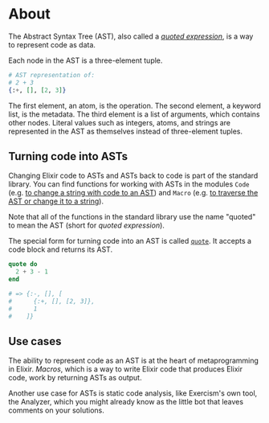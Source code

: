 # About

The Abstract Syntax Tree (AST), also called a [_quoted expression_][getting-started-quote], is a way to represent code as data.

Each node in the AST is a three-element tuple.

```elixir
# AST representation of:
# 2 + 3
{:+, [], [2, 3]}
```

The first element, an atom, is the operation. The second element, a keyword list, is the metadata. The third element is a list of arguments, which contains other nodes. Literal values such as integers, atoms, and strings are represented in the AST as themselves instead of three-element tuples.

## Turning code into ASTs

Changing Elixir code to ASTs and ASTs back to code is part of the standard library. You can find functions for working with ASTs in the modules `Code` (e.g. [to change a string with code to an AST][doc-code-string-to-quoted]) and `Macro` (e.g. [to traverse the AST or change it to a string][macro-prewalk]).

Note that all of the functions in the standard library use the name "quoted" to mean the AST (short for _quoted expression_).

The special form for turning code into an AST is called [`quote`][doc-quote]. It accepts a code block and returns its AST.

```elixir
quote do
  2 + 3 - 1
end

# => {:-, [], [
#      {:+, [], [2, 3]},
#      1
#    ]}
```

## Use cases

The ability to represent code as an AST is at the heart of metaprogramming in Elixir. _Macros_, which is a way to write Elixir code that produces Elixir code, work by returning ASTs as output.

Another use case for ASTs is static code analysis, like Exercism's own tool, the Analyzer, which you might already know as the little bot that leaves comments on your solutions.

[getting-started-quote]: https://hexdocs.pm/elixir/quote-and-unquote.html
[doc-quote]: https://hexdocs.pm/elixir/Kernel.SpecialForms.html#quote/2
[doc-code-string-to-quoted]: https://hexdocs.pm/elixir/Code.html#string_to_quoted/2
[macro-prewalk]: https://hexdocs.pm/elixir/Macro.html#prewalk/3
